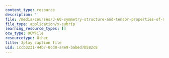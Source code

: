 ```yaml
---
content_type: resource
description: ''
file: /media/courses/3-60-symmetry-structure-and-tensor-properties-of-materials-fall-2005/1ccb323144b70cd8a4e9babed7b582c8_I0vEDYqXLeg.srt
file_type: application/x-subrip
learning_resource_types: []
ocw_type: OCWFile
resourcetype: Other
title: 3play caption file
uid: 1ccb3231-44b7-0cd8-a4e9-babed7b582c8
---
```

